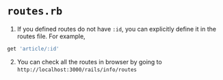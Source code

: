 # `routes.rb`

1. If you defined routes do not have `:id`, you can explicitly define it in the routes file. For example,
```ruby
get 'article/:id'
```

2. You can check all the routes in browser by going to `http://localhost:3000/rails/info/routes`